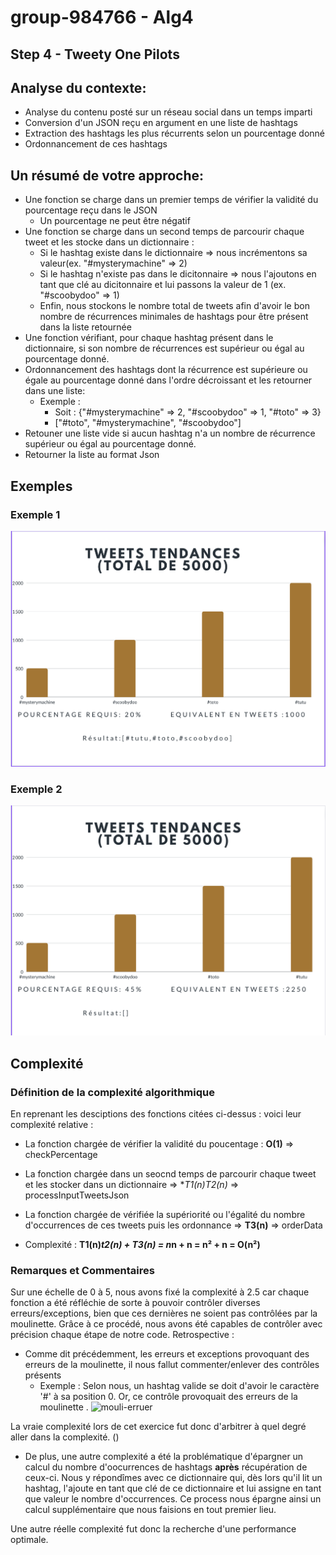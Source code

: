 # group-984766 - Alg4

## Step 4 - Tweety One Pilots

## Analyse du contexte:

- Analyse du contenu posté sur un réseau social dans un temps imparti  
- Conversion d'un JSON reçu en argument en une liste de hashtags
- Extraction des hashtags les plus récurrents selon un pourcentage donné
- Ordonnancement de ces hashtags

## Un résumé de votre approche:

- Une fonction se charge dans un premier temps de vérifier la validité du pourcentage reçu dans le JSON
    - Un pourcentage ne peut être négatif
- Une fonction se charge dans un second temps de parcourir chaque tweet et les stocke dans un dictionnaire : 
    - Si le hashtag existe dans le dictionnaire => nous incrémentons sa valeur(ex. "#mysterymachine" => 2)
    - Si le hashtag n'existe pas dans le dicitonnaire => nous l'ajoutons en tant que clé au dicitonnaire et lui passons la valeur de 1 (ex. "#scoobydoo" => 1)
    - Enfin, nous stockons le nombre total de tweets afin d'avoir le bon nombre de récurrences minimales de hashtags pour être présent dans la liste retournée
- Une fonction vérifiant, pour chaque hashtag présent dans le dictionnaire, si son nombre de récurrences est supérieur ou égal au pourcentage donné.
- Ordonnancement des hashtags dont la récurrence est supérieure ou égale au pourcentage donné dans l'ordre décroissant et les retourner dans une liste:
    - Exemple : 
        - Soit : {"#mysterymachine" => 2, "#scoobydoo" => 1, "#toto" => 3}
        - ["#toto", "#mysterymachine", "#scoobydoo"]
- Retouner une liste vide si aucun hashtag n'a un nombre de récurrence supérieur ou égal au pourcentage donné.
- Retourner la liste au format Json

## Exemples


### Exemple 1

![tweets](images/tweets_ex_1.png)

### Exemple 2

![another-example](images/ex_empty_bis.png)

## Complexité 

### Définition de la complexité algorithmique

En reprenant les desciptions des fonctions citées ci-dessus :  voici leur complexité relative : 
- La fonction chargée de vérifier la validité du poucentage : **O(1)** => checkPercentage
- La fonction chargée dans un seocnd temps de parcourir chaque tweet et les stocker dans un dictionnaire => **T1(n)*T2(n)** => processInputTweetsJson
- La fonction chargée de vérifiée la supériorité ou l'égalité du nombre d'occurrences de ces tweets puis les ordonnance => **T3(n)** => orderData

- Complexité : **T1(n)*t2(n) + T3(n) = n*n + n = n² + n = O(n²)** 

### Remarques et Commentaires

Sur une échelle de 0 à 5, nous avons fixé la complexité à 2.5 car chaque fonction a été réfléchie de sorte à pouvoir contrôler diverses erreurs/exceptions, bien que ces dernières ne soient pas contrôlées par la moulinette.
Grâce à ce procédé, nous avons été capables de contrôler avec précision chaque étape de notre code. 
Retrospective : 
- Comme dit précédemment, les erreurs et exceptions provoquant des erreurs de la moulinette, il nous fallut commenter/enlever des contrôles présents 
    - Exemple : Selon nous, un hashtag valide se doit d'avoir le caractère '#' à sa position 0. Or, ce contrôle provoquait des erreurs de la moulinette . 
![mouli-erruer](images/error_mouli.png)

La vraie complexité lors de cet exercice fut donc d'arbitrer à quel degré aller dans la complexité.
()
- De plus, une autre complexité a été la problématique d'épargner un calcul du nombre d'oocurrences de hashtags **après** récupération de ceux-ci. Nous y répondîmes avec ce dictionnaire qui, dès lors qu'il lit un hashtag, l'ajoute en tant que clé de ce dictionnaire et lui assigne en tant que valeur le nombre d'occurrences. Ce process nous épargne ainsi un calcul supplémentaire que nous faisions en tout premier lieu.

Une autre réelle complexité fut donc la recherche d'une performance optimale.

